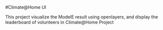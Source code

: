#Climate@Home UI

This project visualize the ModelE result using openlayers, and display the leaderboard of volunteers in Climate@Home Project
